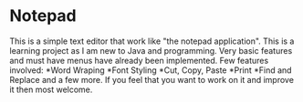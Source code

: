 # Notepad
This is a simple text editor that work like "the notepad application". This is a learning project as I am new to Java and programming.
Very basic features and must have menus have already been implemented.
Few features involved:
*Word Wraping
*Font Styling
*Cut, Copy, Paste
*Print
*Find and Replace
and a few more.
If you feel that you want to work on it and improve it then most welcome.
